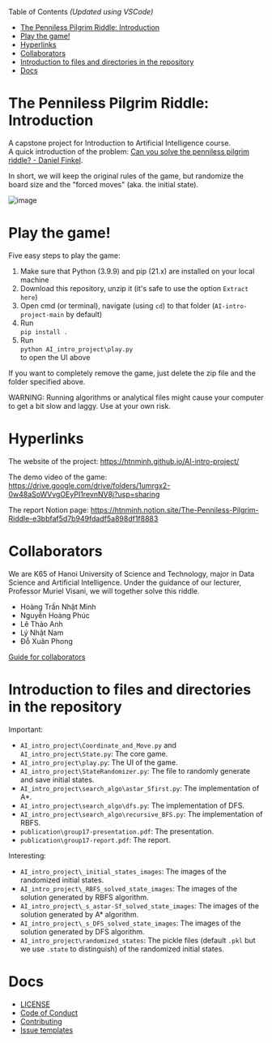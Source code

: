 Table of Contents _(Updated using VSCode)_
- [The Penniless Pilgrim Riddle: Introduction](#the-penniless-pilgrim-riddle-introduction)
- [Play the game!](#play-the-game)
- [Hyperlinks](#hyperlinks)
- [Collaborators](#collaborators)
- [Introduction to files and directories in the repository](#introduction-to-files-and-directories-in-the-repository)
- [Docs](#docs)

# The Penniless Pilgrim Riddle: Introduction

A capstone project for Introduction to Artificial Intelligence course. <br>
A quick introduction of the problem: [Can you solve the penniless pilgrim riddle? - Daniel Finkel](https://youtu.be/6sBB-gRhfjE).

In short, we will keep the original rules of the game, but randomize the board size and the "forced moves" (aka. the initial state). 

![image](https://user-images.githubusercontent.com/82358580/144267723-1ad95e94-b96b-499d-8b9c-c8eb7b3fe210.png)


# Play the game!
Five easy steps to play the game:
1. Make sure that Python (3.9.9) and pip (21.x) are installed on your local machine
2. Download this repository, unzip it (it's safe to use the option `Extract here`)
3. Open cmd (or terminal), navigate (using `cd`) to that folder (`AI-intro-project-main` by default)
4. Run <br>`pip install .`
5. Run <br>`python AI_intro_project\play.py`<br> to open the UI above

If you want to completely remove the game, just delete the zip file and the folder specified above.

WARNING: Running algorithms or analytical files might cause your computer to get
a bit slow and laggy. Use at your own risk.

# Hyperlinks
The website of the project: <https://htnminh.github.io/AI-intro-project/>

The demo video of the game: <https://drive.google.com/drive/folders/1umrgx2-0w48aSoWVvgOEyPI1revnNV8j?usp=sharing>

The report Notion page: <https://htnminh.notion.site/The-Penniless-Pilgrim-Riddle-e3bbfaf5d7b949fdadf5a898df1f8883>

# Collaborators
We are K65 of Hanoi University of Science and Technology, major in Data Science and Artificial Intelligence. Under the guidance of our lecturer, Professor Muriel Visani, we will together solve this riddle.
- Hoàng Trần Nhật Minh
- Nguyễn Hoàng Phúc
- Lê Thảo Anh
- Lý Nhật Nam
- Đỗ Xuân Phong

[Guide for collaborators](docs/guide_for_collaborators.md)

# Introduction to files and directories in the repository
Important:
- `AI_intro_project\Coordinate_and_Move.py` and `AI_intro_project\State.py`:
    The core game.
- `AI_intro_project\play.py`:
    The UI of the game.
- `AI_intro_project\StateRandomizer.py`:
    The file to randomly generate and save initial states.
- `AI_intro_project\search_algo\astar_Sfirst.py`:
    The implementation of A*.
- `AI_intro_project\search_algo\dfs.py`:
    The implementation of DFS.
- `AI_intro_project\search_algo\recursive_BFS.py`:
    The implementation of RBFS.
- `publication\group17-presentation.pdf`: The presentation.
- `publication\group17-report.pdf`: The report.

Interesting:
- `AI_intro_project\_initial_states_images`: The images of the randomized initial states.
- `AI_intro_project\_RBFS_solved_state_images`: The images of the solution generated by RBFS algorithm.
- `AI_intro_project\_s_astar-Sf_solved_state_images`: The images of the solution generated by A* algorithm.
- `AI_intro_project\_s_DFS_solved_state_images`: The images of the solution generated by DFS algorithm.
- `AI_intro_project\randomized_states`: The pickle files (default `.pkl` but we use `.state` to distinguish) of the randomized initial states.

# Docs
- [LICENSE](LICENSE)
- [Code of Conduct](docs/CODE_OF_CONDUCT.md)
- [Contributing](docs/CONTRIBUTING.md)
- [Issue templates](https://github.com/htnminh/AI-intro-project/tree/main/.github/ISSUE_TEMPLATE)
